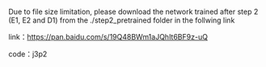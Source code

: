 Due to file size limitation, please download the network trained after step 2 (E1, E2 and D1) from the ./step2_pretrained folder in the follwing link

link：https://pan.baidu.com/s/19Q48BWm1aJQhIt6BF9z-uQ 

code：j3p2